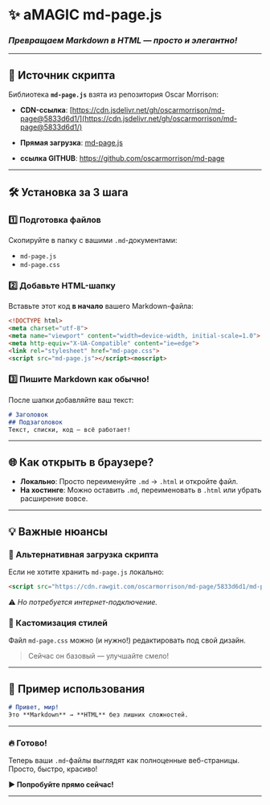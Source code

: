 # ✨ **aMAGIC md-page.js**  
### *Превращаем Markdown в HTML — просто и элегантно!*  

---

## 🔗 **Источник скрипта**  
Библиотека **`md-page.js`** взята из репозитория Oscar Morrison:  
- **CDN-ссылка**: [https://cdn.jsdelivr.net/gh/oscarmorrison/md-page@5833d6d1/](https://cdn.jsdelivr.net/gh/oscarmorrison/md-page@5833d6d1/)  
- **Прямая загрузка**: [md-page.js](https://cdn.rawgit.com/oscarmorrison/md-page/5833d6d1/md-page.js) 

- **ссылка GITHUB**: [https://github.com/oscarmorrison/md-page ](https://github.com/oscarmorrison/md-page )  

---

## 🛠 **Установка за 3 шага**  

### **1️⃣ Подготовка файлов**  
Скопируйте в папку с вашими `.md`-документами:  
- `md-page.js`  
- `md-page.css`  

### **2️⃣ Добавьте HTML-шапку**  
Вставьте этот код **в начало** вашего Markdown-файла:  

```html
<!DOCTYPE html>
<meta charset="utf-8">
<meta name="viewport" content="width=device-width, initial-scale=1.0">
<meta http-equiv="X-UA-Compatible" content="ie=edge">
<link rel="stylesheet" href="md-page.css">
<script src="md-page.js"></script><noscript>
```

### **3️⃣ Пишите Markdown как обычно!**  
После шапки добавляйте ваш текст:  

```markdown
# Заголовок  
## Подзаголовок  
Текст, списки, код — всё работает!  
```

---

## 🌐 **Как открыть в браузере?**  
- **Локально**: Просто переименуйте `.md` → `.html` и откройте файл.  
- **На хостинге**: Можно оставить `.md`, переименовать в `.html` или убрать расширение вовсе.  

---

## 💡 **Важные нюансы**  
### **📌 Альтернативная загрузка скрипта**  
Если не хотите хранить `md-page.js` локально:  
```html
<script src="https://cdn.rawgit.com/oscarmorrison/md-page/5833d6d1/md-page.js"></script><noscript>
```  
⚠️ *Но потребуется интернет-подключение.*  

### **🎨 Кастомизация стилей**  
Файл `md-page.css` можно (и нужно!) редактировать под свой дизайн.  
> Сейчас он базовый — улучшайте смело!  

---

## 🚀 **Пример использования**  
```markdown
# Привет, мир!  
Это **Markdown** → **HTML** без лишних сложностей.  
```

---

### 🔥 **Готово!**  
Теперь ваши `.md`-файлы выглядят как полноценные веб-страницы. Просто, быстро, красиво!  

**▶️ Попробуйте прямо сейчас!**  

--- 
